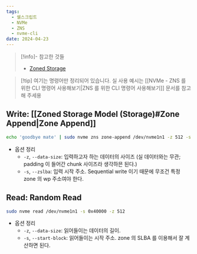 ```yaml
---
tags:
  - 쉘스크립트
  - NVMe
  - ZNS
  - nvme-cli
date: 2024-04-23
---
```

> [!info]- 참고한 것들
> - [Zoned Storage](https://zonedstorage.io/docs/tools/zns)

> [!tip] 여기는 명령어만 정리되어 있습니다. 실 사용 예시는 [[NVMe - ZNS 를 위한 CLI 명령어 사용해보기|ZNS 를 위한 CLI 명령어 사용해보기]] 문서를 참고해 주세용

## Write: [[Zoned Storage Model (Storage)#Zone Append|Zone Append]]

```bash
echo 'goodbye mate' | sudo nvme zns zone-append /dev/nvme1n1 -z 512 -s 0x40000
```

- 옵션 정리
	- `-z`, `--data-size`: 입력하고자 하는 데이터의 사이즈 (실 데이터와는 무관; padding 이 들어간 chunk 사이즈라 생각하믄 된다.)
	- `-s`, `--zslba`: 입력 시작 주소. Sequential write 이기 때문에 무조건 특정 zone 의 wp 주소여야 한다.

## Read: Random Read

```bash
sudo nvme read /dev/nvme1n1 -s 0x40000 -z 512
```

- 옵션 정리
	- `-z`, `--data-size`: 읽어들이는 데이터의 길이.
	- `-s`, `--start-block`: 읽어들이는 시작 주소. zone 의 SLBA 를 이용해서 잘 계산하면 된다.